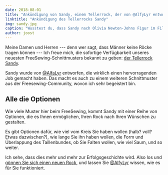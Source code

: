```yaml
---
date: 2018-08-01
title: "Ankündigung von Sandy, einem Tellerrock, der von @AlfyLyr entworfen wurde"
linktitle: "Ankündigung des Tellerrocks Sandy"
img: sandy.jpg
caption: "Wusstest du, dass Sandy nach Olivia Newton-Johns Figur im Film \"Grease\" benannt wurde?"
author: joost
---
```


Meine Damen und Herren --- denn wer sagt, dass Männer keine Röcke tragen können --- Ich freue mich, die sofortige Verfügbarkeit unseres neuesten FreeSewing-Schnittmusters bekannt zu geben: [der Tellerrock Sandy](/patterns/sandy).

Sandy wurde von [@AlfaLyr](/users/alfalyr) entworfen, die wirklich einen hervorragenden Job gemacht haben. Das macht es auch zu einem weiteren Schnittmuster aus der Freesewing-Community, wovon ich sehr begeistert bin.

## Alle die Optionen

Wie viele Muster hier beim FreeSewing, kommt Sandy mit einer Reihe von Optionen, die es Ihnen ermöglichen, Ihren Rock nach Ihren Wünschen zu gestalten.

Es gibt Optionen dafür, wie viel vom Kreis Sie haben wollen (halb? voll? Etwas dazwischen?), wie lange Sie ihn haben wollen, die Form und Überlappung des Taillenbundes, ob Sie Falten wollen, wie viel Saum, und so weiter.

Ich sehe, dass dies mehr und mehr zur Erfolgsgeschichte wird. Also los und [ gönnen Sie sich einen neuen Rock](/draft/sandy), und lassen Sie [@AlfyLyr](/users/alfalyr) wissen, wie es für Sie funktioniert.
